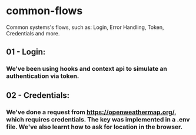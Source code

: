 # common-flows

Common systems's flows, such as: Login, Error Handling, Token, Credentials and more.

## 01 - Login:

### We've been using hooks and context api to simulate an authentication via token.

## 02 - Credentials:

### We've done a request from https://openweathermap.org/, which requires credentials. The key was implemented in a .env file. We've also learnt how to ask for location in the browser.
